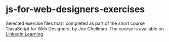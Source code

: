 # js-for-web-designers-exercises
Selected exercise files that I completed as part of the short course "JavaScript for Web Designers, by Joe Chellman. The course is available on [LinkedIn Learning](https://www.linkedin.com/learning/javascript-for-web-designers-3)
